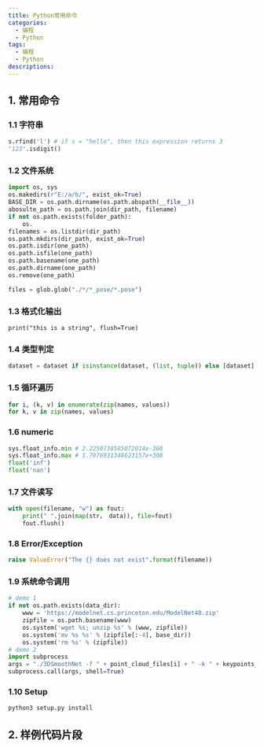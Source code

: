 ```yaml
---
title: Python常用命令
categories:
  - 编程
  - Python
tags:
  - 编程
  - Python
descriptions:
---
```


## 1. 常用命令

### 1.1 字符串

```python
s.rfind('l') # if s = "hello", then this expression returns 3
"123".isdigit()
```

### 1.2 文件系统

```python
import os, sys
os.makedirs(r"E:/a/b/", exist_ok=True)
BASE_DIR = os.path.dirname(os.path.abspath(__file__))
abosulte_path = os.path.join(dir_path, filename)
if not os.path.exists(folder_path):
    os.
filenames = os.listdir(dir_path)
os.path.mkdirs(dir_path, exist_ok=True)
os.path.isdir(one_path)
os.path.isfile(one_path)
os.path.basename(one_path)
os.path.dirname(one_path)
os.remove(one_path)

files = glob.glob("./*/*_pose/*.pose")
```

### 1.3 格式化输出

```pytho
print("this is a string", flush=True)
```

### 1.4 类型判定

```python
dataset = dataset if isinstance(dataset, (list, tuple)) else [dataset]
```

### 1.5 循环遍历

```python
for i, (k, v) in enumerate(zip(names, values))
for k, v in zip(names, values)
```

### 1.6 numeric

```python
sys.float_info.min # 2.2250738585072014e-308
sys.float_info.max # 1.7976931348623157e+308
float('inf')
float('nan')
```

### 1.7 文件读写

```python
with open(filename, "w") as fout:
    print(" ".join(map(str， data)), file=fout)
    fout.flush()
```

### 1.8 Error/Exception

```python
raise ValueError("The {} does not exist".format(filename))
```

### 1.9 系统命令调用

```python
# demo 1
if not os.path.exists(data_dir):
    www = 'https://modelnet.cs.princeton.edu/ModelNet40.zip'
    zipfile = os.path.basename(www)
    os.system('wget %s; unzip %s' % (www, zipfile))
    os.system('mv %s %s' % (zipfile[:-4], base_dir))
    os.system('rm %s' % (zipfile))
# demo 2
import subprocess
args = "./3DSmoothNet -f " + point_cloud_files[i] + " -k " + keypoints_files[i] + " -o ./data/demo/sdv/"
subprocess.call(args, shell=True)
```

### 1.10 Setup

```bash
python3 setup.py install
```

## 2. 样例代码片段